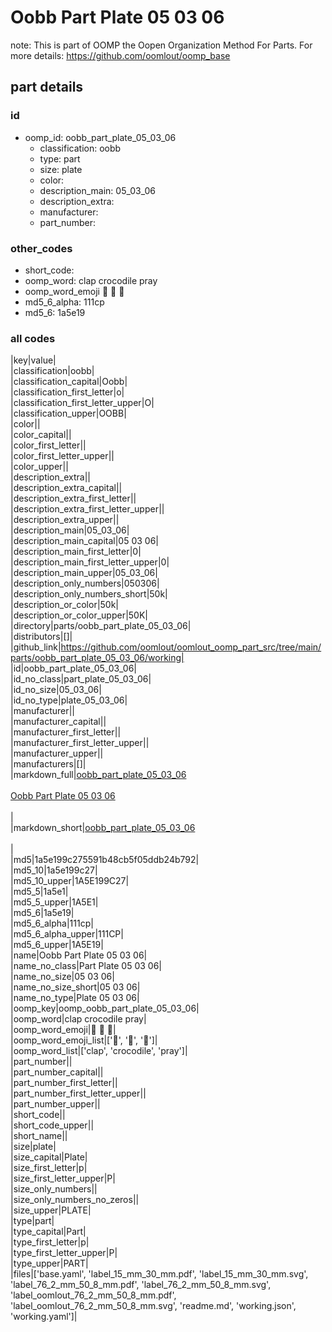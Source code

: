 # Oobb Part Plate 05 03 06  

note: This is part of OOMP the Oopen Organization Method For Parts. For more details: https://github.com/oomlout/oomp_base

##  part details





### id
* oomp_id: oobb_part_plate_05_03_06
  * classification: oobb
  * type: part
  * size: plate
  * color: 
  * description_main: 05_03_06
  * description_extra: 
  * manufacturer: 
  * part_number: 

### other_codes
* short_code: 
* oomp_word: clap crocodile pray
* oomp_word_emoji :clap: :crocodile: :pray:
* md5_6_alpha: 111cp
* md5_6: 1a5e19

### all codes 
|key|value|  
|classification|oobb|  
|classification_capital|Oobb|  
|classification_first_letter|o|  
|classification_first_letter_upper|O|  
|classification_upper|OOBB|  
|color||  
|color_capital||  
|color_first_letter||  
|color_first_letter_upper||  
|color_upper||  
|description_extra||  
|description_extra_capital||  
|description_extra_first_letter||  
|description_extra_first_letter_upper||  
|description_extra_upper||  
|description_main|05_03_06|  
|description_main_capital|05 03 06|  
|description_main_first_letter|0|  
|description_main_first_letter_upper|0|  
|description_main_upper|05_03_06|  
|description_only_numbers|050306|  
|description_only_numbers_short|50k|  
|description_or_color|50k|  
|description_or_color_upper|50K|  
|directory|parts/oobb_part_plate_05_03_06|  
|distributors|[]|  
|github_link|https://github.com/oomlout/oomlout_oomp_part_src/tree/main/parts/oobb_part_plate_05_03_06/working|  
|id|oobb_part_plate_05_03_06|  
|id_no_class|part_plate_05_03_06|  
|id_no_size|05_03_06|  
|id_no_type|plate_05_03_06|  
|manufacturer||  
|manufacturer_capital||  
|manufacturer_first_letter||  
|manufacturer_first_letter_upper||  
|manufacturer_upper||  
|manufacturers|[]|  
|markdown_full|[oobb_part_plate_05_03_06](https://github.com/oomlout/oomlout_oomp_part_src/tree/main/parts/oobb_part_plate_05_03_06/working)<br>[](https://github.com/oomlout/oomlout_oomp_part_src/tree/main/parts/oobb_part_plate_05_03_06/working)<br>[Oobb Part Plate 05 03 06](https://github.com/oomlout/oomlout_oomp_part_src/tree/main/parts/oobb_part_plate_05_03_06/working)<br><br>|  
|markdown_short|[oobb_part_plate_05_03_06](https://github.com/oomlout/oomlout_oomp_part_src/tree/main/parts/oobb_part_plate_05_03_06/working)<br><br>|  
|md5|1a5e199c275591b48cb5f05ddb24b792|  
|md5_10|1a5e199c27|  
|md5_10_upper|1A5E199C27|  
|md5_5|1a5e1|  
|md5_5_upper|1A5E1|  
|md5_6|1a5e19|  
|md5_6_alpha|111cp|  
|md5_6_alpha_upper|111CP|  
|md5_6_upper|1A5E19|  
|name|Oobb Part Plate 05 03 06|  
|name_no_class|Part Plate 05 03 06|  
|name_no_size|05 03 06|  
|name_no_size_short|05 03 06|  
|name_no_type|Plate 05 03 06|  
|oomp_key|oomp_oobb_part_plate_05_03_06|  
|oomp_word|clap crocodile pray|  
|oomp_word_emoji|:clap: :crocodile: :pray:|  
|oomp_word_emoji_list|[':clap:', ':crocodile:', ':pray:']|  
|oomp_word_list|['clap', 'crocodile', 'pray']|  
|part_number||  
|part_number_capital||  
|part_number_first_letter||  
|part_number_first_letter_upper||  
|part_number_upper||  
|short_code||  
|short_code_upper||  
|short_name||  
|size|plate|  
|size_capital|Plate|  
|size_first_letter|p|  
|size_first_letter_upper|P|  
|size_only_numbers||  
|size_only_numbers_no_zeros||  
|size_upper|PLATE|  
|type|part|  
|type_capital|Part|  
|type_first_letter|p|  
|type_first_letter_upper|P|  
|type_upper|PART|  
|files|['base.yaml', 'label_15_mm_30_mm.pdf', 'label_15_mm_30_mm.svg', 'label_76_2_mm_50_8_mm.pdf', 'label_76_2_mm_50_8_mm.svg', 'label_oomlout_76_2_mm_50_8_mm.pdf', 'label_oomlout_76_2_mm_50_8_mm.svg', 'readme.md', 'working.json', 'working.yaml']|  
